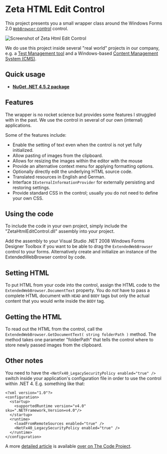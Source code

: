 # Zeta HTML Edit Control

This project presents you a small wrapper class around the Windows Forms 2.0 [`WebBrowser` control](https://docs.microsoft.com/en-us/dotnet/desktop/winforms/controls/webbrowser-control-windows-forms) control.

![Screenshot of Zeta Html Edit Control](https://i.imgur.com/5medndw.png)

We do use this project inside several "real world" projects in our company, e.g. a [Test Management tool](https://www.zeta-test.com) and a Windows-based [Content Management System (CMS)](https://www.zeta-producer.com/de/index.html).

## Quick usage

- **[NuGet .NET 4.5.2 package](https://www.nuget.org/packages/ZetaHtmlEditControl)**

## Features

The wrapper is no rocket science but provides some features I struggled with in the past. We use the control in several of our own (internal) applications.

Some of the features include:

  * Enable the setting of text even when the control is not yet fully initialized.
  * Allow pasting of images from the clipboard.
  * Allows for resizing the images within the editor with the mouse 
  * Provide an alternative context menu for applying formatting options.
  * Optionally directly edit the underlying HTML source code.
  * Translated resources in English and German.
  * Interface `IExternalInformationProvider` for externally persisting and restoring settings.
  * Provide standard CSS in the control; usually you do not need to define your own CSS.

## Using the code

To include the code in your own project, simply include the "ZetaHtmlEditControl.dll" assembly into your project.

Add the assembly to your Visual Studio .NET 2008 Windows Forms Designer Toolbox if you want to be able to drag the `ExtendedWebBrowser` control to your forms. Alternatively create and initialize an instance of the ExtendedWebBrowser control by code.

## Setting HTML

To put HTML from your code into the control, assign the HTML code to the `ExtendedWebBrowser.DocumentText` property. You do _not_ have to pass a complete HTML document with `HEAD` and `BODY` tags but only the actual content that you would write inside the `BODY` tag.

## Getting the HTML

To read out the HTML from the control, call the `ExtendedWebBrowser.GetDocumentText( string folderPath )` method. The method takes one parameter "folderPath" that tells the control where to store newly passed images from the clipboard.

## Other notes

You need to have the `<NetFx40_LegacySecurityPolicy enabled="true" />` switch inside your application's configuration file in order to use the control within .NET 4. E.g. something like that:

    <?xml version="1.0"?>
    <configuration>
      <startup>
        <supportedRuntime version="v4.0" sku=".NETFramework,Version=v4.0"/>
      </startup>
      <runtime>
        <loadFromRemoteSources enabled="true" />
        <NetFx40_LegacySecurityPolicy enabled="true" />
      </runtime>
    </configuration>

A more [detailed article](https://www.codeproject.com/Articles/43954/ZetaplusHTMLplusEditplusControl) is available [over on The Code Project](https://www.codeproject.com/Articles/43954/ZetaplusHTMLplusEditplusControl).
